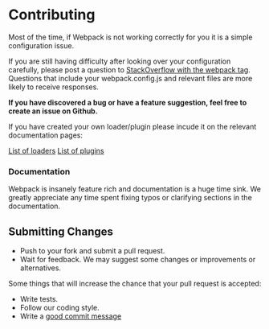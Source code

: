 
# Contributing

Most of the time, if Webpack is not working correctly for you it is a simple configuration issue.

If you are still having difficulty after looking over your configuration carefully, please post
a question to [StackOverflow with the webpack tag](http://stackoverflow.com/tags/webpack). Questions
that include your webpack.config.js and relevant files are more likely to receive responses.

**If you have discovered a bug or have a feature suggestion, feel free to create an issue on Github.**

If you have created your own loader/plugin please incude it on the relevant documentation pages:

[List of loaders](http://webpack.github.io/docs/list-of-loaders.html)
[List of plugins](http://webpack.github.io/docs/list-of-plugins.html)

### Documentation

Webpack is insanely feature rich and documentation is a huge time sink. We greatly appreciate any
time spent fixing typos or clarifying sections in the documentation. 


## Submitting Changes

* Push to your fork and submit a pull request.
* Wait for feedback. We may suggest some changes or improvements or alternatives.

Some things that will increase the chance that your pull request is accepted:

* Write tests.
* Follow our coding style.
* Write a [good commit message](http://tbaggery.com/2008/04/19/a-note-about-git-commit-messages.html)

